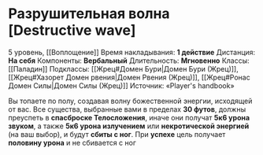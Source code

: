 # Разрушительная волна [Destructive wave]
5 уровень, [[Воплощение]]
Время накладывания: **1 действие**
Дистанция: **На себя**
Компоненты: **Вербальный**
Длительность: **Мгновенно**
Классы: [[Паладин]]
Подклассы: [[Жрец#Домен Бури|Домен Бури (Жрец)]], [[Жрец#Хазорет Домен рвения|Домен Рвения (Жрец)]], [[Жрец#Ронас Домен Силы|Домен Силы (Жрец)]]
Источник: «Player's handbook»

Вы топаете по полу, создавая волну божественной энергии, исходящей от вас. Все существа, выбранные вами в пределах **30 футов**, должны преуспеть в **спасброске Телосложения**, иначе они получат **5к6 урона звуком**, а также **5к6 урона излучением** или **некротической энергией** (на ваш выбор), и будут **сбиты с ног**. При **успехе** цель получает **половину урона** и не сбивается с ног